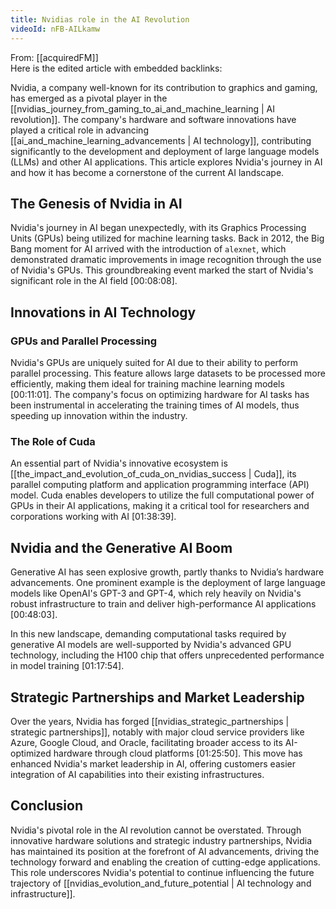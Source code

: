 ```yaml
---
title: Nvidias role in the AI Revolution
videoId: nFB-AILkamw
---
```


From: [[acquiredFM]] <br/> 
Here is the edited article with embedded backlinks:

Nvidia, a company well-known for its contribution to graphics and gaming, has emerged as a pivotal player in the [[nvidias_journey_from_gaming_to_ai_and_machine_learning | AI revolution]]. The company's hardware and software innovations have played a critical role in advancing [[ai_and_machine_learning_advancements | AI technology]], contributing significantly to the development and deployment of large language models (LLMs) and other AI applications. This article explores Nvidia's journey in AI and how it has become a cornerstone of the current AI landscape.

## The Genesis of Nvidia in AI

Nvidia's journey in AI began unexpectedly, with its Graphics Processing Units (GPUs) being utilized for machine learning tasks. Back in 2012, the Big Bang moment for AI arrived with the introduction of `alexnet`, which demonstrated dramatic improvements in image recognition through the use of Nvidia's GPUs. This groundbreaking event marked the start of Nvidia's significant role in the AI field <a class="yt-timestamp" data-t="00:08:08">[00:08:08]</a>.

## Innovations in AI Technology

### GPUs and Parallel Processing
Nvidia's GPUs are uniquely suited for AI due to their ability to perform parallel processing. This feature allows large datasets to be processed more efficiently, making them ideal for training machine learning models <a class="yt-timestamp" data-t="00:11:01">[00:11:01]</a>. The company's focus on optimizing hardware for AI tasks has been instrumental in accelerating the training times of AI models, thus speeding up innovation within the industry.

### The Role of Cuda
An essential part of Nvidia's innovative ecosystem is [[the_impact_and_evolution_of_cuda_on_nvidias_success | Cuda]], its parallel computing platform and application programming interface (API) model. Cuda enables developers to utilize the full computational power of GPUs in their AI applications, making it a critical tool for researchers and corporations working with AI <a class="yt-timestamp" data-t="01:38:39">[01:38:39]</a>.

## Nvidia and the Generative AI Boom

Generative AI has seen explosive growth, partly thanks to Nvidia’s hardware advancements. One prominent example is the deployment of large language models like OpenAI's GPT-3 and GPT-4, which rely heavily on Nvidia's robust infrastructure to train and deliver high-performance AI applications <a class="yt-timestamp" data-t="00:48:03">[00:48:03]</a>.

In this new landscape, demanding computational tasks required by generative AI models are well-supported by Nvidia's advanced GPU technology, including the H100 chip that offers unprecedented performance in model training <a class="yt-timestamp" data-t="01:17:54">[01:17:54]</a>.

## Strategic Partnerships and Market Leadership

Over the years, Nvidia has forged [[nvidias_strategic_partnerships | strategic partnerships]], notably with major cloud service providers like Azure, Google Cloud, and Oracle, facilitating broader access to its AI-optimized hardware through cloud platforms <a class="yt-timestamp" data-t="01:25:50">[01:25:50]</a>. This move has enhanced Nvidia's market leadership in AI, offering customers easier integration of AI capabilities into their existing infrastructures.

## Conclusion

Nvidia's pivotal role in the AI revolution cannot be overstated. Through innovative hardware solutions and strategic industry partnerships, Nvidia has maintained its position at the forefront of AI advancements, driving the technology forward and enabling the creation of cutting-edge applications. This role underscores Nvidia's potential to continue influencing the future trajectory of [[nvidias_evolution_and_future_potential | AI technology and infrastructure]].